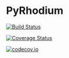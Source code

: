 # PyRhodium

[![Build Status](https://travis-ci.org/davidanthoff/Rhodium.jl.svg?branch=master)](https://travis-ci.org/davidanthoff/Rhodium.jl)

[![Coverage Status](https://coveralls.io/repos/davidanthoff/Rhodium.jl/badge.svg?branch=master&service=github)](https://coveralls.io/github/davidanthoff/Rhodium.jl?branch=master)

[![codecov.io](http://codecov.io/github/davidanthoff/Rhodium.jl/coverage.svg?branch=master)](http://codecov.io/github/davidanthoff/Rhodium.jl?branch=master)
